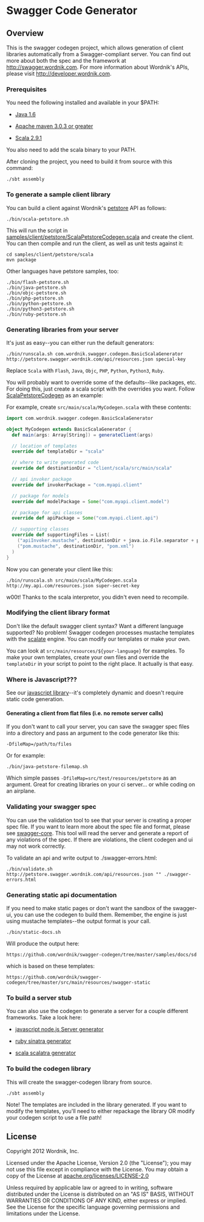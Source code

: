 # Swagger Code Generator

## Overview
This is the swagger codegen project, which allows generation of client libraries automatically from a 
Swagger-compliant server.  You can find out more about both the spec and the framework at 
http://swagger.wordnik.com.  For more information about Wordnik's APIs, please visit http://developer.wordnik.com.  

### Prerequisites
You need the following installed and available in your $PATH:

* [Java 1.6](http://java.oracle.com)

* [Apache maven 3.0.3 or greater](http://maven.apache.org/)

* [Scala 2.9.1](http://www.scala-lang.org)

You also need to add the scala binary to your PATH.

After cloning the project, you need to build it from source with this command:

```
./sbt assembly
```

### To generate a sample client library
You can build a client against Wordnik's [petstore](http://petstore.swagger.wordnik.com) API as follows:

```
./bin/scala-petstore.sh
```

This will run the script in [samples/client/petstore/ScalaPetstoreCodegen.scala](https://github.com/wordnik/swagger-codegen/blob/master/samples/client/petstore/scala/ScalaPetstoreCodegen.scala) and create the client.  You can then
compile and run the client, as well as unit tests against it:

```
cd samples/client/petstore/scala
mvn package
```

Other languages have petstore samples, too:
```
./bin/flash-petstore.sh
./bin/java-petstore.sh
./bin/objc-petstore.sh
./bin/php-petstore.sh
./bin/python-petstore.sh
./bin/python3-petstore.sh
./bin/ruby-petstore.sh
```

### Generating libraries from your server
It's just as easy--you can either run the default generators:

```
./bin/runscala.sh com.wordnik.swagger.codegen.BasicScalaGenerator http://petstore.swagger.wordnik.com/api/resources.json special-key
```

Replace `Scala` with `Flash`, `Java`, `Objc`, `PHP`, `Python`, `Python3`, `Ruby`.

You will probably want to override some of the defaults--like packages, etc.  For doing this, just create a scala
script with the overrides you want.  Follow [ScalaPetstoreCodegen](https://github.com/wordnik/swagger-codegen/blob/master/samples/client/petstore/scala/ScalaPetstoreCodegen.scala) as an example:

For example, create `src/main/scala/MyCodegen.scala` with these contents:

```scala
import com.wordnik.swagger.codegen.BasicScalaGenerator

object MyCodegen extends BasicScalaGenerator {
  def main(args: Array[String]) = generateClient(args)

  // location of templates
  override def templateDir = "scala"

  // where to write generated code
  override def destinationDir = "client/scala/src/main/scala"

  // api invoker package
  override def invokerPackage = "com.myapi.client"

  // package for models
  override def modelPackage = Some("com.myapi.client.model")

  // package for api classes
  override def apiPackage = Some("com.myapi.client.api")

  // supporting classes
  override def supportingFiles = List(
    ("apiInvoker.mustache", destinationDir + java.io.File.separator + packageName.replaceAll("\\.", java.io.File.separator), "ApiInvoker.scala"),
    ("pom.mustache", destinationDir, "pom.xml")
  )
}
```

Now you can generate your client like this:

```
./bin/runscala.sh src/main/scala/MyCodegen.scala http://my.api.com/resources.json super-secret-key
```

w00t!  Thanks to the scala interpretor, you didn't even need to recompile.

### Modifying the client library format
Don't like the default swagger client syntax?  Want a different language supported?  No problem!  Swagger codegen
processes mustache templates with the [scalate](http://scalate.fusesource.org/) engine.  You can modify our templates or
make your own.

You can look at `src/main/resources/${your-language}` for examples.  To make your own templates, create your own files
and override the `templateDir` in your script to point to the right place.  It actually is that easy.

### Where is Javascript???
See our [javascript library](http://github.com/wordnik/swagger.js)--it's completely dynamic and doesn't require
static code generation.

#### Generating a client from flat files (i.e. no remote server calls)
If you don't want to call your server, you can save the swagger spec files into a directory and pass an argument
to the code generator like this:

```
-DfileMap=/path/to/files
```

Or for example:
```
./bin/java-petstore-filemap.sh
```

Which simple passes `-DfileMap=src/test/resources/petstore` as an argument.  Great for creating libraries on your
ci server... or while coding on an airplane.

### Validating your swagger spec
You can use the validation tool to see that your server is creating a proper spec file.  If you want to learn
more about the spec file and format, please see [swagger-core](https://github.com/wordnik/swagger-core/wiki).  This
tool will read the server and generate a report of any violations of the spec.  If there are violations, the
client codegen and ui may not work correctly.

To validate an api and write output to ./swagger-errors.html:

```
./bin/validate.sh http://petstore.swagger.wordnik.com/api/resources.json "" ./swagger-errors.html
```

### Generating static api documentation
If you need to make static pages or don't want the sandbox of the swagger-ui, you can use the codegen to build them.  Remember, the engine is just using mustache templates--the output format is your call.

```
./bin/static-docs.sh
```

Will produce the output here:

```
https://github.com/wordnik/swagger-codegen/tree/master/samples/docs/sd
```

which is based on these templates:

```
https://github.com/wordnik/swagger-codegen/tree/master/src/main/resources/swagger-static
```

### To build a server stub

You can also use the codegen to generate a server for a couple different frameworks.  Take a look here:

* [javascript node.js Server generator](https://github.com/wordnik/swagger-codegen/tree/master/samples/server-generator/node)

* [ruby sinatra generator](https://github.com/wordnik/swagger-codegen/tree/master/samples/server-generator/sinatra)

* [scala scalatra generator](https://github.com/wordnik/swagger-codegen/tree/master/samples/server-generator/scalatra)

### To build the codegen library

This will create the swagger-codegen library from source.  

```
./sbt assembly
```

Note!  The templates are included in the library generated.  If you want to modify the templates, you'll need to
either repackage the library OR modify your codegen script to use a file path!

License
-------

Copyright 2012 Wordnik, Inc.

Licensed under the Apache License, Version 2.0 (the "License");
you may not use this file except in compliance with the License.
You may obtain a copy of the License at [apache.org/licenses/LICENSE-2.0](http://www.apache.org/licenses/LICENSE-2.0)

Unless required by applicable law or agreed to in writing, software
distributed under the License is distributed on an "AS IS" BASIS,
WITHOUT WARRANTIES OR CONDITIONS OF ANY KIND, either express or implied.
See the License for the specific language governing permissions and
limitations under the License.
